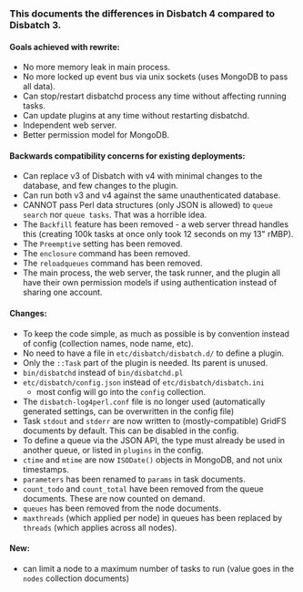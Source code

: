 ### This documents the differences in Disbatch 4 compared to Disbatch 3.

#### Goals achieved with rewrite:
- No more memory leak in main process.
- No more locked up event bus via unix sockets (uses MongoDB to pass all data).
- Can stop/restart disbatchd process any time without affecting running tasks.
- Can update plugins at any time without restarting disbatchd.
- Independent web server.
- Better permission model for MongoDB.


#### Backwards compatibility concerns for existing deployments:
- Can replace v3 of Disbatch with v4 with minimal changes to the database, and
  few changes to the plugin.
- Can run both v3 and v4 against the same unauthenticated database.
- CANNOT pass Perl data structures (only JSON is allowed) to `queue search` nor
  `queue tasks`. That was a horrible idea.
- The `Backfill` feature has been removed - a web server thread handles this
  (creating 100k tasks at once only took 12 seconds on my 13" rMBP).
- The `Preemptive` setting has been removed.
- The `enclosure` command has been removed.
- The `reloadqueues` command has been removed.
- The main process, the web server, the task runner, and the plugin all have
  their own permission models if using authentication instead of sharing one
  account.


#### Changes:
- To keep the code simple, as much as possible is by convention instead of
  config (collection names, node name, etc).
- No need to have a file in `etc/disbatch/disbatch.d/` to define a plugin.
- Only the `::Task` part of the plugin is needed. Its parent is unused.
- `bin/disbatchd` instead of `bin/disbatchd.pl`
- `etc/disbatch/config.json` instead of `etc/disbatch/disbatch.ini`
  - most config will go into the `config` collection.
- The `disbatch-log4perl.conf` file is no longer used (automatically generated
  settings, can be overwritten in the config file)
- Task `stdout` and `stderr` are now written to (mostly-compatible) GridFS
  documents by default. This can be disabled in the config.
- To define a queue via the JSON API, the type must already be used in another
  queue, or listed in `plugins` in the config.
- `ctime` and `mtime` are now `ISODate()` objects in MongoDB, and not unix
  timestamps.
- `parameters` has been renamed to `params` in task documents.
- `count_todo` and `count_total` have been removed from the queue documents.
  These are now counted on demand.
- `queues` has been removed from the node documents.
- `maxthreads` (which applied per node) in queues has been replaced by `threads`
  (which applies across all nodes).


#### New:
- can limit a node to a maximum number of tasks to run (value goes in the
  `nodes` collection documents)
